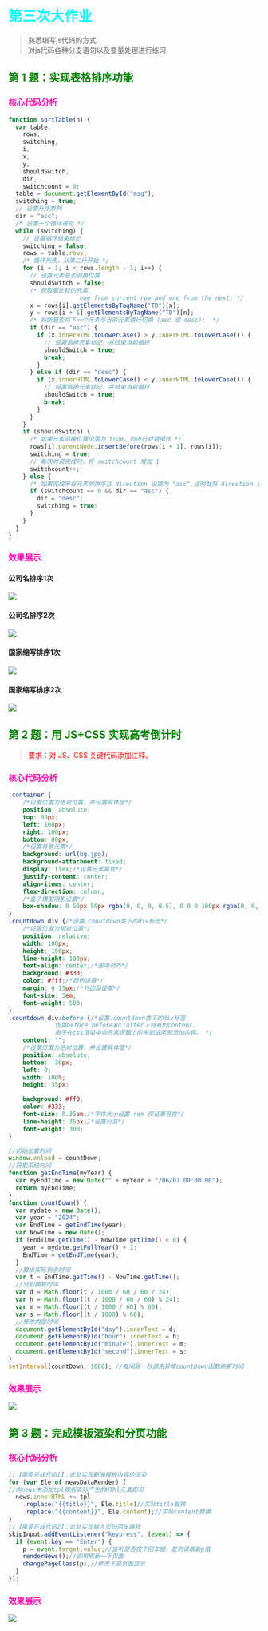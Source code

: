 # <span style="color:#00fbfb">第三次大作业</span>
>熟悉编写js代码的方式  
>对js代码各种分支语句以及变量处理进行练习  
## <span style="color:green">第 1 题：实现表格排序功能</span>
### <span style="color:#f0a">核心代码分析</span>

```js
function sortTable(n) {
  var table,
    rows,
    switching,
    i,
    x,
    y,
    shouldSwitch,
    dir,
    switchcount = 0;
  table = document.getElementById("msg");
  switching = true;
  // 设置升序排列
  dir = "asc";
  /* 设置一个循环语句 */
  while (switching) {
    // 设置循环结束标记
    switching = false;
    rows = table.rows;
    /* 循环列表，从第二行开始 */
    for (i = 1; i < rows.length - 1; i++) {
      // 设置元素是否调换位置
      shouldSwitch = false;
      /* 获取要比较的元素,
                    one from current row and one from the next: */
      x = rows[i].getElementsByTagName("TD")[n];
      y = rows[i + 1].getElementsByTagName("TD")[n];
      /* 判断是否将下一个元素与当前元素进行切换 (asc 或 desc):  */
      if (dir == "asc") {
        if (x.innerHTML.toLowerCase() > y.innerHTML.toLowerCase()) {
          // 设置调换元素标记，并结束当前循环
          shouldSwitch = true;
          break;
        }
      } else if (dir == "desc") {
        if (x.innerHTML.toLowerCase() < y.innerHTML.toLowerCase()) {
          // 设置调换元素标记，并结束当前循环
          shouldSwitch = true;
          break;
        }
      }
    }
    if (shouldSwitch) {
      /* 如果元素调换位置设置为 true，则进行对调操作 */
      rows[i].parentNode.insertBefore(rows[i + 1], rows[i]);
      switching = true;
      // 每次对调完成时，将 switchcount 增加 1
      switchcount++;
    } else {
      /* 如果完成所有元素的排序且 direction 设置为 "asc",这时就将 direction 设置为 "desc" 并再次执行循环 */
      if (switchcount == 0 && dir == "asc") {
        dir = "desc";
        switching = true;
      }
    }
  }
}
```

### <span style="color:#f0a">效果展示</span>

#### 公司名排序1次
![](../homework3/res/case1_na.png)
#### 公司名排序2次
![](../homework3/res/case1_cb.png)
#### 国家缩写排序1次
![](../homework3/res/case1_ca.png)
#### 国家缩写排序2次
![](../homework3/res/case1_cb.png)
## <span style="color:green">第 2 题：用 JS+CSS 实现高考倒计时</span>

> <span style="color:red">要求：对 JS、CSS 关键代码添加注释。</span>

### <span style="color:#f0a">核心代码分析</span>

```css
.container {
    /*设置位置为绝对位置，并设置具体值*/
    position: absolute;
    top: 80px;
    left: 100px;
    right: 100px;
    bottom: 80px;
    /*设置背景元素*/
    background: url(bg.jpg);
    background-attachment: fixed;
    display: flex;/*设置元素属性*/
    justify-content: center;
    align-items: center;
    flex-direction: column;
    /*盒子模型阴影设置*/
    box-shadow: 0 50px 50px rgba(0, 0, 0, 0.5), 0 0 0 100px rgba(0, 0, 0, 0.1);
}
.countdown div {/*设置.countdown类下的div标签*/
    /*设置位置为相对位置*/
    position: relative;
    width: 100px;
    height: 100px;
    line-height: 100px;
    text-align: center;/*居中对齐*/
    background: #333;
    color: #fff;/*颜色设置*/
    margin: 0 15px;/*外边距设置*/
    font-size: 3em;
    font-weight: 500;
}
.countdown div:before {/*设置.countdown类下的div标签
             伪类before before和::after下特有的content，
             用于在css渲染中向元素逻辑上的头部或尾部添加内容。 */
    content: "";
    /*设置位置为绝对位置，并设置具体值*/
    position: absolute;
    bottom: -30px;
    left: 0;
    width: 100%;
    height: 35px;

    background: #ff0;
    color: #333;
    font-size: 0.35em;/*字体大小设置 rem 保证兼容性*/
    line-height: 35px;/*设置行高*/
    font-weight: 300;
}
```
```js
//初始加载时间
window.onload = countDown;
//获取系统时间
function getEndTime(myYear) {
  var myEndTime = new Date("" + myYear + "/06/07 00:00:00");
  return myEndTime;
}
function countDown() {
  var mydate = new Date();
  var year = "2024";
  var EndTime = getEndTime(year);
  var NowTime = new Date();
  if (EndTime.getTime() - NowTime.getTime() < 0) {
    year = mydate.getFullYear() + 1;
    EndTime = getEndTime(year);
  }
  //算出实际剩余时间
  var t = EndTime.getTime() - NowTime.getTime();
  //分别换算时间
  var d = Math.floor(t / 1000 / 60 / 60 / 24);
  var h = Math.floor((t / 1000 / 60 / 60) % 24);
  var m = Math.floor((t / 1000 / 60) % 60);
  var s = Math.floor((t / 1000) % 60);
  //修改内部时间
  document.getElementById("day").innerText = d;
  document.getElementById("hour").innerText = h;
  document.getElementById("minute").innerText = m;
  document.getElementById("second").innerText = s;
}
setInterval(countDown, 1000); //每间隔一秒调用异常countDown函数刷新时间
```

### <span style="color:#f0a">效果展示</span>
![](../homework3/res/case2.png)

## <span style="color:green">第 3 题：完成模板渲染和分页功能</span>

### <span style="color:#f0a">核心代码分析</span>

```js
//【需要完成代码1】：此处实现新闻模板内容的渲染
for (var Ele of newsDataRender) {
//向news中添加tpl模版实际产生的HTMl元素即可
  news.innerHTML += tpl
    .replace("{{title}}", Ele.title)//实际title替换
    .replace("{{content}}", Ele.content);//实际content替换
}
//【需要完成代码2】：此处实现输入页码回车跳转
skipInput.addEventListener("keypress", (event) => {
  if (event.key == "Enter") {
    p = event.target.value;//监听是否按下回车键，是则读取新p值
    renderNews();//调用刷新一下页面
    changePageClass(p);//修改下部页面显示
  }
});
```
### <span style="color:#f0a">效果展示</span>
![](../homework3/res/case3.png)
